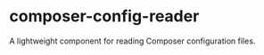 composer-config-reader
======================

A lightweight component for reading Composer configuration files.